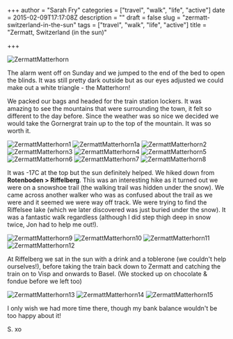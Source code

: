 +++
author = "Sarah Fry"
categories = ["travel", "walk", "life", "active"]
date = 2015-02-09T17:17:08Z
description = ""
draft = false
slug = "zermatt-switzerland-in-the-sun"
tags = ["travel", "walk", "life", "active"]
title = "Zermatt, Switzerland (in the sun)"

+++


![ZermattMatterhorn](/content/images/2015/02/IMG_2746.JPG)

The alarm went off on Sunday and we jumped to the end of the bed to open the blinds. It was still pretty dark outside but as our eyes adjusted we could make out a white triangle - the Matterhorn!

We packed our bags and headed for the train station lockers. It was amazing to see the mountains that were surrounding the town, it felt so different to the day before. Since the weather was so nice we decided we would take the Gornergrat train up to the top of the mountain. It was so worth it.

![ZermattMatterhorn1](/content/images/2015/02/IMG_2749.JPG)
![ZermattMatterhorn1a](/content/images/2015/02/IMG_2687.JPG)
![ZermattMatterhorn2](/content/images/2015/02/DSC_0054-copy.jpg)
![ZermattMatterhorn3](/content/images/2015/02/DSC_0155-copy.jpg)
![ZermattMatterhorn4](/content/images/2015/02/DSC_0072-copy.jpg)
![ZermattMatterhorn5](/content/images/2015/02/DSC_0071-copy.jpg)
![ZermattMatterhorn6](/content/images/2015/02/DSC_0078-copy.jpg)
![ZermattMatterhorn7](/content/images/2015/02/DSC_0089-copy.jpg)
![ZermattMatterhorn8](/content/images/2015/02/DSC_0143-copy.jpg)

It was -17C at the top but the sun definitely helped. We hiked down from **Rotenboden > Riffelberg**. This was an interesting hike as it turned out we were on a snowshoe trail (the walking trail was hidden under the snow). We came across another walker who was as confused about the trail as we were and it seemed we were way off track. We were trying to find the Riffelsee lake (which we later discovered was just buried under the snow). It was a fantastic walk regardless (although I did step thigh deep in snow twice, Jon had to help me out!).

![ZermattMatterhorn9](/content/images/2015/02/DSC_0163.JPG)
![ZermattMatterhorn10](/content/images/2015/02/IMG_2709.JPG)
![ZermattMatterhorn11](/content/images/2015/02/IMG_2751.JPG)
![ZermattMatterhorn12](/content/images/2015/02/DSC_0167.JPG)

At Riffelberg we sat in the sun with a drink and a toblerone (we couldn't help ourselves!), before taking the train back down to Zermatt and catching the train on to Visp and onwards to Basel. (We stocked up on chocolate & fondue before we left too)

![ZermattMatterhorn13](/content/images/2015/02/IMG_2720.JPG)
![ZermattMatterhorn14](/content/images/2015/02/IMG_2729.JPG)
![ZermattMatterhorn15](/content/images/2015/02/IMG_2772.JPG)

I only wish we had more time there, though my bank balance wouldn't be too happy about it!

S. xo

